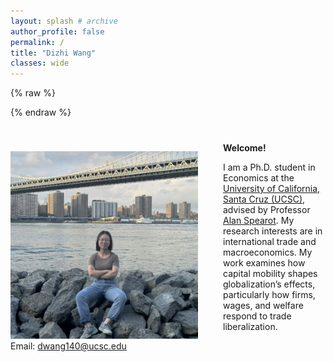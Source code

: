 ```yaml
---
layout: splash # archive
author_profile: false
permalink: /
title: "Dizhi Wang"
classes: wide
---
```


{% raw %}
<style>
  .profile-image {
    float: left;
    margin-right: 40px;
    margin-top: 40px;
    display: block;
  }

  .text-content {
    margin-top: 40px; /* Moves text down to match image */
  }
</style>
{% endraw %}

<img src="/images/wdz.jpg" width="300" class="profile-image" />

<div class="text-content">
  <p><strong>Welcome!</strong></p>
  
  <p>
    I am a Ph.D. student in Economics at the 
    <a href="https://economics.ucsc.edu/">University of California, Santa Cruz (UCSC)</a>, 
    advised by Professor 
    <a href="https://sites.google.com/view/acspearot/home">Alan Spearot</a>.
    My research interests are in international trade and macroeconomics.
    My work examines how capital mobility shapes globalization’s effects, 
    particularly how firms, wages, and welfare respond to trade liberalization.
  </p>

  <p>Email: <a href="mailto:dwang140@ucsc.edu">dwang140@ucsc.edu</a></p>
</div>



